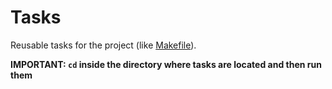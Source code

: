 # Tasks

Reusable tasks for the project (like [Makefile](https://www.gnu.org/software/make/manual/make.html)).

**IMPORTANT: `cd` inside the directory where tasks are located and then run them**

